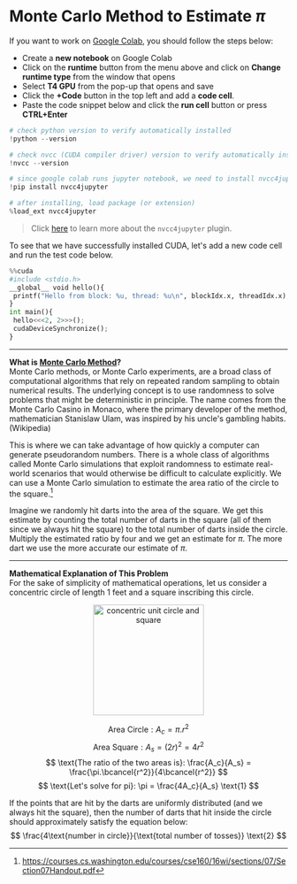 # Monte Carlo Method to Estimate $\pi$

If you want to work on [Google Colab](https://colab.google/), you should follow the steps below:
* Create a **new notebook** on Google Colab
* Click on the **runtime** button from the menu above and click on **Change runtime type** from the window that opens
* Select **T4 GPU** from the pop-up that opens and save
* Click the **+Code** button in the top left and add a **code cell**.
* Paste the code snippet below and click the **run cell** button or press **CTRL+Enter**

```python
# check python version to verify automatically installed
!python --version

# check nvcc (CUDA compiler driver) version to verify automatically installed
!nvcc --version

# since google colab runs jupyter notebook, we need to install nvcc4jupyter: cuda c++ plugin for jupyter notebook
!pip install nvcc4jupyter

# after installing, load package (or extension)
%load_ext nvcc4jupyter
```

> Click [here](https://github.com/andreinechaev/nvcc4jupyter) to learn more about the `nvcc4jupyter` plugin.

To see that we have successfully installed CUDA, let's add a new code cell and run the test code below.

```python
%%cuda
#include <stdio.h>
__global__ void hello(){
 printf("Hello from block: %u, thread: %u\n", blockIdx.x, threadIdx.x);
}
int main(){
 hello<<<2, 2>>>();
 cudaDeviceSynchronize();
}
```
---

**What is [Monte Carlo Method]([url](https://en.wikipedia.org/wiki/Monte_Carlo_method))?**  
Monte Carlo methods, or Monte Carlo experiments, are a broad class of computational algorithms that rely on repeated random sampling to obtain numerical results. The underlying concept is to use randomness to solve problems that might be deterministic in principle. The name comes from the Monte Carlo Casino in Monaco, where the primary developer of the method, mathematician Stanislaw Ulam, was inspired by his uncle's gambling habits. (Wikipedia)

This is where we can take advantage of how quickly a computer can generate pseudorandom numbers. There is a whole class of algorithms called Monte  Carlo simulations that exploit randomness to estimate real-world scenarios that would otherwise be difficult to calculate explicitly. We can use a  Monte Carlo simulation to  estimate the area ratio of the circle to the square.[^1]

Imagine we randomly hit darts into the area of the square. We get this estimate by counting the total number of darts in the square (all of them since we always hit the square) to the total number of darts inside the circle. Multiply the estimated ratio by four and we get an estimate for $\pi$. The more dart we use the more accurate our estimate of $\pi$.  

---

**Mathematical Explanation of This Problem**  
For the sake of simplicity of mathematical operations, let us consider a concentric circle of length 1 feet and a square inscribing this circle. 

<p align="center">
  <img src="https://i.ibb.co/1RBMKT9/Screenshot-from-2024-10-12-12-14-52.png?raw=true" width="200px" height="200px" alt="concentric unit circle and square"/>
</p>

$$ \text{Area Circle}: A_c = \pi.r^2 $$
$$ \text{Area Square}: A_s = (2r)^2 = 4r^2 $$
$$ \text{The ratio of the two areas is}: \frac{A_c}{A_s} = \frac{\pi.\bcancel{r^2}}{4\bcancel{r^2}} $$
$$ \text{Let's solve for pi}: \pi = \frac{4A_c}{A_s} \text{1} $$ 

If the points that are hit by the darts are uniformly distributed (and we always hit the square), then the number of darts that hit inside the circle should approximately satisfy the equation below:
$$ \frac{4\text{number in circle}}{\text{total number of tosses}} \text{2} $$


[^1]: https://courses.cs.washington.edu/courses/cse160/16wi/sections/07/Section07Handout.pdf
